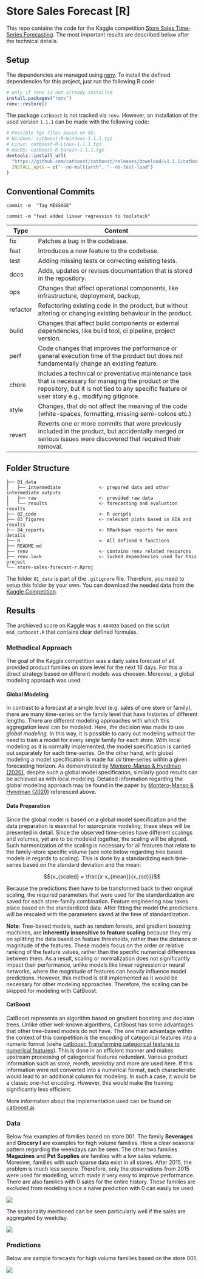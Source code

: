 # Store Sales Forecast [R]

This repo contains the code for the Kaggle competition [Store Sales Time-Series Forecasting](https://www.kaggle.com/competitions/store-sales-time-series-forecasting/overview). The most important results are described below after the technical details.

## Setup

The dependencies are managed using [renv](https://rstudio.github.io/renv/articles/renv.html). 
To install the defined dependencies for this project, just run the following R code:

```r
# only if renv is not already installed
install.packages("renv")
renv::restore()
```

The package `catboost` is not tracked via `renv`. However, an installation of 
the used version `1.1.1` can be made with the following code:

```r
# Possible tgz files based on OS:
# Windows: catboost-R-Windows-1.1.1.tgz
# Linux: catboost-R-Linux-1.1.1.tgz
# macOS: catboost-R-Darwin-1.1.1.tgz
devtools::install_url(
  "https://github.com/catboost/catboost/releases/download/v1.1.1/catboost-R-Darwin-1.1.1.tgz",
  INSTALL_opts = c("--no-multiarch", "--no-test-load")
)
```

## Conventional Commits

`commit -m  "Tag MESSAGE"`

`commit -m "feat added linear regression to toolstack"`

| Type              | Content                         | 
| ----------------- | ---------------------------- | 
| fix               | Patches a bug in the codebase. | 
| feat              | Introduces a new feature to the codebase.  |
| test              | Adding missing tests or correcting existing tests. | 
| docs              | Adds, updates or revises documentation that is stored in the repository. | 
| ops               | Changes that affect operational components, like infrastructure, deployment, backup,  |
| refactor          | Refactoring existing code in the product, but without altering or changing existing behaviour in the product.  | 
| build             | Changes that affect build components or external dependencies, like build tool, ci pipeline, project version. | 
| perf              | Code changes that improves the performance or general execution time of the product but does not fundamentally change an existing feature.  |
| chore             | Includes a technical or preventative maintenance task that is necessary for managing the product or the repository, but it is not tied to any specific feature or user story e.g., modifying gitignore. | 
| style             | Changes, that do not affect the meaning of the code (white-spaces, formatting, missing semi-colons etc.)  | 
| revert            | Reverts one or more commits that were previously included in the product, but accidentally merged or serious issues were discovered that required their removal. |


## Folder Structure

```
├── 01_data
│   ├── intermediate              <- prepared data and other intermediate outputs
│   ├── raw                       <- provided raw data
│   └── results                   <- forecasting and evaluation results
├── 02_code                       <- R scripts
├── 03_figures                    <- relevant plots based on EDA and results
├── 04_reports                    <- RMarkdown reports for more details
├── R                             <- All defined R functions
├── README.md
├── renv                          <- contains renv related resources
├── renv.lock                     <- locked dependencies used for this project
└── store-sales-forecast-r.Rproj
```

The folder `01_data` is part of the `.gitignore` file. Therefore, you need to 
setup this folder by your own. You can download the needed data from the [Kaggle Competition](https://www.kaggle.com/competitions/store-sales-time-series-forecasting/overview).

## Results 

The archieved score on Kaggle was `0.404033` based on the script `mod_catboost.R` that contains clear defined formulas.

### Methodical Approach

The goal of the Kaggle competition was a daily sales forecast of all provided product families on store level for the next 16 days. For this a direct strategy based on different models was choosen. Moreover, a global modeling approach was used.

#### Global Modeling

In contrast to a forecast at a single level (e.g. sales of one store or family), there are many time-series on the family level that have histories of different lengths. There are different modeling approaches with which this aggregation level can be modeled. Here, the decision was made to use *global modeling*. In this way, it is possible to carry out modeling without the need to train a model for every single family for each store. With local modeling as it is normally implemented, the model specification is carried out separately for each time-series. On the other hand, with global modeling a model specification is made for *all* time-series within a given forecasting horizon. As demonstrated by [Montero-Manso & Hyndman (2020)](https://arxiv.org/abs/2008.00444), despite such a global model specification, similarly good results can be achieved as with local modeling. Detailed information regarding the global modeling approach may be found in the paper by [Montero-Manso & Hyndman (2020)](https://arxiv.org/abs/2008.00444) referenced above.

#### Data Preparation

Since the global model is based on a global model specification and the data preparation is essential for appropriate modeling, these steps will be presented in detail. Since the observed time-series have different scalings and volumes, yet are to be modeled together, the scaling will be aligned. Such harmonization of the scaling is necessary for all features that relate to the family-store specific volume (see note below regarding tree based models in regards to scaling). This is done by a standardizing each time-series based on the standard deviation and the mean:

$${x_{scaled} = \frac{x-x_{mean}}{x_{sd}}}$$

Because the predictions then have to be transformed back to their original scaling, the required parameters that were used for the standardization are saved for each store-family combination. Feature engineering now takes place based on the standardized data. After fitting the model the predictions will be rescaled with the parameters saved at the time of standardization.

**Note**:
Tree-based models, such as random forests, and gradient boosting machines, are **inherently insensitive to feature scaling** because they rely on splitting the data based on feature thresholds, rather than the distance or magnitude of the features. These models focus on the order or relative ranking of the feature values, rather than the specific numerical differences between them. As a result, scaling or normalization does not significantly impact their performance, unlike models like linear regression or neural networks, where the magnitude of features can heavily influence model predictions. However, this method is still implemented as it would be necessary for other modeling approaches. Therefore, the scaling can be skipped for modeling with CatBoost.

#### CatBoost

CatBoost represents an algorithm based on gradient boosting and decision trees. Unlike other well-known algorithms, CatBoost has some advantages that other tree-based models do not have. The one main advantage within the context of this competition is the encoding of categorical features into a numeric format (siehe [catboost: Transforming categorical features to numerical features](https://catboost.ai/en/docs/concepts/algorithm-main-stages_cat-to-numberic)). This is done in an efficient manner and makes upstream processing of categorical features redundant. Various product information such as *store*, *month*, *weekday* and more are used here. If this information were not converted into a numerical format, each characteristic would lead to an additional column for modeling. In such a case, it would be a classic one-hot encoding. However, this would make the training significantly less efficient.

More information about the implementation used can be found on [catboost.ai](https://catboost.ai/en/docs/).

### Data

Below few examples of families based on store 001. The family **Beverages** and **Grocery I** are examples for high volume families. Here a clear seasonal pattern regarding the weekdays can be seen. The other two families **Magazines** and **Pet Supplies** are families with a low sales volume. Moreover, families with such sparse data exist in all stores. After 2015, the problem is much less severe. Therefore, only the observations from 2015 were used for modelling, which made it very easy to improve performance. There are also families with 0 sales for the entire history. These families are excluded from modeling since a naive prediction with 0 can easily be used.

![](03_figures/hist_examples_001.png)

The seasonality mentioned can be seen particularly well if the sales are aggregated by weekday.

![](03_figures/00_sales_distribution_by_weekday.png)

### Predictions

Below are sample forecasts for high volume families based on the store 001.

![](03_figures/pred_examples_001.png)
